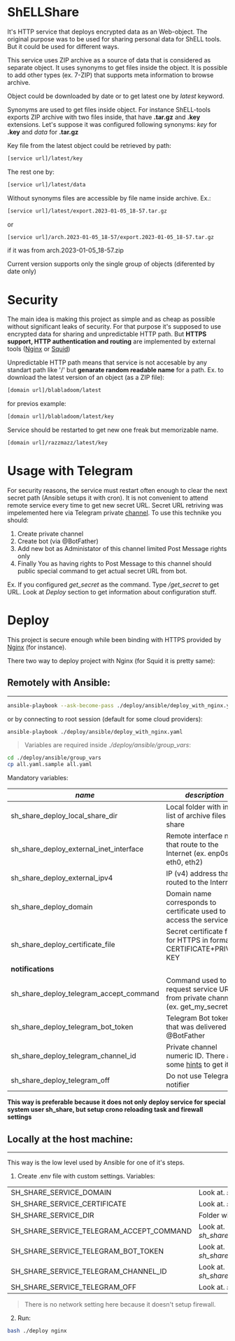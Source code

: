# ShELLShare

It's HTTP service that deploys encrypted data as an Web-object.
The original purpose was to be used for sharing personal data for ShELL tools. But it could be used for different ways.

This service uses ZIP archive as a source of data that is considered as separate object. It uses synonyms to get files inside the object.
It is possible to add other types (ex. 7-ZIP) that supports meta information to browse archive.

Object could be downloaded by date or to get latest one by _latest_ keyword. 

Synonyms are used to get files inside object. For instance ShELL-tools exports ZIP archive with two files inside, that have **.tar.gz** and **.key** extensions. 
Let's suppose it was configured following synonyms: _key_ for **.key** and
_data_ for **.tar.gz**

Key file from the latest object could be retrieved by path: 

```bash
[service url]/latest/key
```

The rest one by:

```bash
[service url]/latest/data
```

Without synonyms files are accessible by file name inside archive. Ex.:

```bash
[service url]/latest/export.2023-01-05_18-57.tar.gz
```
or
```bash
[service url]/arch.2023-01-05_18-57/export.2023-01-05_18-57.tar.gz
```
if it was from arch.2023-01-05_18-57.zip

Current version supports only the single group of objects (diferented by date only) 


# Security

The main idea is making this project as simple and as cheap as possible without significant leaks of security.
For that purpose it's supposed to use encrypted data for sharing and unpredictable HTTP path.
But **HTTPS support, HTTP authentication and routing** are implemented by external tools ([Nginx](https://www.nginx.com/) or [Squid](http://www.squid-cache.org/Intro/))

Unpredictable HTTP path means that service is not accesable by any standart path like '/' but **genarate random readable name** for a path. Ex. to download the latest version of an object (as a ZIP file):

```bash
[domain url]/blabladoom/latest
```
for previos example:

```bash
[domain url]/blabladoom/latest/key
```
Service should be restarted to get new one freak but memorizable name.

```bash
[domain url]/razzmazz/latest/key
```

# Usage with Telegram

For security reasons, the service must restart often enough to clear the next secret path (Ansible setups it with cron). It is not convenient to attend remote service every time to get new secret URL.
Secret URL retriving was impelemented here via Telegram private [channel](https://telegram.org/tour/channels#:~:text=Channels%20are%20a%20tool%20for,have%20the%20right%20to%20post.). To use this technike you should:
1. Create private channel
2. Create bot (via @BotFather)
3. Add new bot as Administator of this channel limited Post Message rights only
4. Finally You as having rights to Post Message to this channel should public special command to get actual secret URL from bot.

Ex. If you configured _get_secret_ as the command. Type _/get_secret_ to get URL. Look at *Deploy* section to get information about configuration stuff. 

# Deploy

This project is secure enough while been binding with HTTPS provided by [Nginx](https://www.nginx.com/) (for instance).

There two way to deploy project with Nginx (for Squid it is pretty same):

## Remotely with Ansible:
---
```bash
ansible-playbook --ask-become-pass ./deploy/ansible/deploy_with_nginx.yaml
```

or by connecting to root session (default for some cloud providers):

```bash
ansible-playbook ./deploy/ansible/deploy_with_nginx.yaml
```

> Variables are required inside _./deploy/ansible/group_vars_:

```bash
cd ./deploy/ansible/group_vars
cp all.yaml.sample all.yaml 
```
Mandatory variables:

|*name*|*description*|
|--|--|
|sh_share_deploy_local_share_dir|Local folder with initial list of archive files to share|
|sh_share_deploy_external_inet_interface|Remote interface name that route to the Internet (ex. enp0s3, eth0, eth2)|
|sh_share_deploy_external_ipv4|IP (v4) address that is routed to the Internet|
|sh_share_deploy_domain|Domain name corresponds to certificate used to access the service|
|sh_share_deploy_certificate_file|Secret certificate file for HTTPS in format CERTIFICATE+PRIVATE KEY|
|**notifications**||
|sh_share_deploy_telegram_accept_command|Command used to request service URL from private channel (ex. get_my_secret_url)|
|sh_share_deploy_telegram_bot_token|Telegram Bot token that was delivered by @BotFather|
|sh_share_deploy_telegram_channel_id|Private channel numeric ID. There are some [hints](https://telegram-bot-sdk.readme.io/reference/getupdates) to get it|
|sh_share_deploy_telegram_off|Do not use Telegram notifier|

**This way is preferable because it does not only deploy service for special system user sh_share, but setup crono reloading task and firewall settings**

## Locally at the host machine:
---

This way is the low level used by Ansible for one of it's steps.

1. Create .env file with custom settings. Variables:

|||
|--|--|
|SH_SHARE_SERVICE_DOMAIN|Look at. *sh_share_deploy_domain*|
|SH_SHARE_SERVICE_CERTIFICATE|Look at. *sh_share_deploy_certificate_file*|
|SH_SHARE_SERVICE_DIR|Folder with the files to share|
|SH_SHARE_SERVICE_TELEGRAM_ACCEPT_COMMAND|Look at. *sh_share_deploy_telegram_accept_command*|
|SH_SHARE_SERVICE_TELEGRAM_BOT_TOKEN|Look at. *sh_share_deploy_telegram_bot_token*|
|SH_SHARE_SERVICE_TELEGRAM_CHANNEL_ID|Look at. *sh_share_deploy_telegram_channel_id*|
|SH_SHARE_SERVICE_TELEGRAM_OFF|Look at. *sh_share_deploy_telegram_off*|

> There is no network setting here because it doesn't setup firewall.

2. Run:

```bash
bash ./deploy nginx
```



